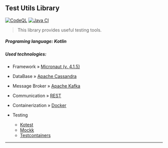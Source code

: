 ## Test Utils Library
[![CodeQL](https://github.com/Krystian-Kryszczak/test-utils-library/actions/workflows/codeql.yml/badge.svg)](https://github.com/Krystian-Kryszczak/test-utils-library/actions/workflows/codeql.yml)
[![Java CI](https://github.com/Krystian-Kryszczak/test-utils-library/actions/workflows/gradle.yml/badge.svg)](https://github.com/Krystian-Kryszczak/test-utils-library/actions/workflows/gradle.yml)
> This library provides useful testing tools.
##### Programing language: Kotlin
##### Used technologies:

- Framework » [Micronaut (v. 4.1.5)](https://docs.micronaut.io/4.1.5/guide/index.html)

- DataBase » [Apache Cassandra](https://cassandra.apache.org)
- Message Broker » [Apache Kafka](https://kafka.apache.org/)


- Communication » [REST](https://en.wikipedia.org/wiki/Representational_state_transfer)


- Containerization » [Docker](https://www.docker.com/)


- Testing
    - [Kotest](https://kotest.io/)
    - [Mockk](https://mockk.io/)
    - [Testcontainers](https://testcontainers.com/)
---
